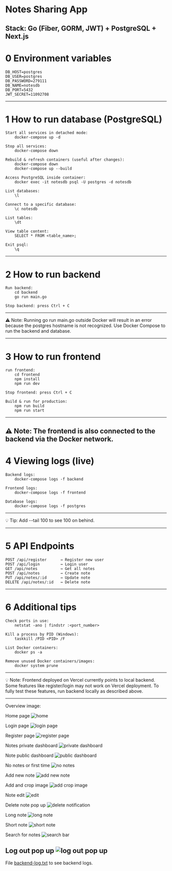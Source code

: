# Notes Sharing App

## Stack: Go (Fiber, GORM, JWT) + PostgreSQL + Next.js

# 0️ Environment variables

    DB_HOST=postgres
    DB_USER=postgres
    DB_PASSWORD=279111
    DB_NAME=notesdb
    DB_PORT=5432
    JWT_SECRET=11092708

---

# 1 How to run database (PostgreSQL)

    Start all services in detached mode:
        docker-compose up -d

    Stop all services:
        docker-compose down

    Rebuild & refresh containers (useful after changes):
        docker-compose down
        docker-compose up --build

    Access PostgreSQL inside container:
        docker exec -it notesdb psql -U postgres -d notesdb

    List databases:
        \l

    Connect to a specific database:
        \c notesdb

    List tables:
        \dt

    View table content:
        SELECT * FROM <table_name>;

    Exit psql:
        \q

---

# 2 How to run backend

    Run backend:
        cd backend
        go run main.go

    Stop backend: press Ctrl + C

---

⚠️ Note: Running go run main.go outside Docker will result in an error because the postgres hostname is not recognized. Use Docker Compose to run the backend and database.

---

# 3️ How to run frontend

    run frontend:
        cd frontend
        npm install
        npm run dev

    Stop frontend: press Ctrl + C

    Build & run for production:
        npm run build
        npm run start

---

## ⚠️ Note: The frontend is also connected to the backend via the Docker network.

# 4️ Viewing logs (live)

    Backend logs:
        docker-compose logs -f backend

    Frontend logs:
        docker-compose logs -f frontend

    Database logs:
        docker-compose logs -f postgres

---

💡 Tip: Add --tail 100 to see 100 on behind.

---

# 5 API Endpoints

    POST /api/register      → Register new user
    POST /api/login         → Login user
    GET /api/notes          → Get all notes
    POST /api/notes         → Create note
    PUT /api/notes/:id      → Update note
    DELETE /api/notes/:id   → Delete note

---

# 6 Additional tips

    Check ports in use:
        netstat -ano | findstr :<port_number>

    Kill a process by PID (Windows):
        taskkill /PID <PID> /F

    List Docker containers:
        docker ps -a

    Remove unused Docker containers/images:
        docker system prune

---

💡 Note: Frontend deployed on Vercel currently points to local backend. Some features like register/login may not work on Vercel deployment. To fully test these features, run backend locally as described above.

---

Overview image:

Home page
![home](overview/home.png)

Login page
![login page](overview/login_page.png)

Register page
![register page](overview/register_page.png)

Notes private dashboard
![private dashboard](overview/dashboard.png)

Note public dashboard
![public dashboard](overview/public_dashboard.png)

No notes or first time
![no notes](overview/no_data.png)

Add new note
![add new note](overview/add_note.png)

Add and crop image
![add crop image](overview/add_crop_image.png)

Note edit
![edit](overview/edit.png)

Delete note pop up
![delete notification](overview/delete_notification.png)

Long note
![long note](overview/long_note.png)

Short note
![short note](overview/short_note.png)

Search for notes
![search bar](overview/search.png)

Log out pop up
![log out pop up](overview/logout_pop_up.png)
---

File [backend-log.txt](https://github.com/NasywaFA/note-sharing-app/blob/main/backend-log.txt) to see backend logs.
